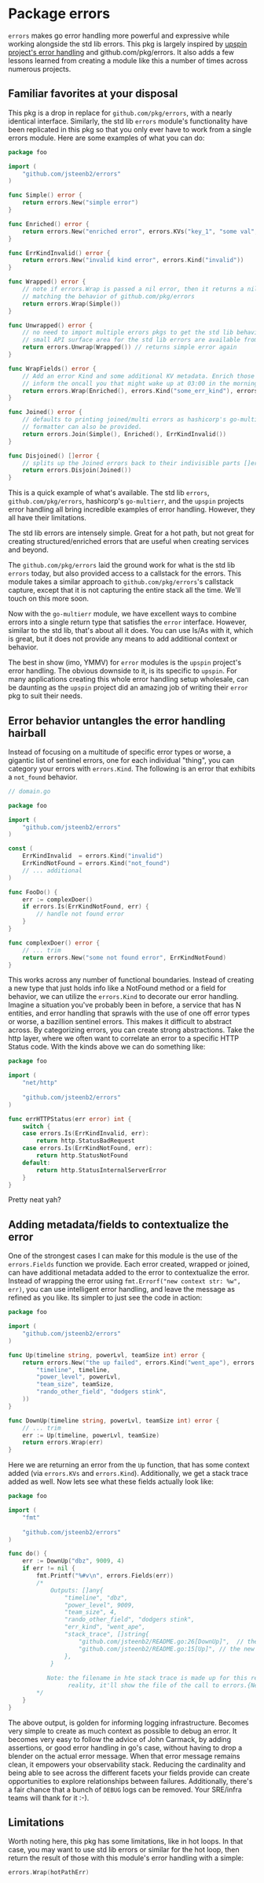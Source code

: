 # Package errors

`errors` makes go error handling more powerful and expressive
while working alongside the std lib errors. This pkg is largely
inspired by [upspin project's error handling](https://github.com/upspin/upspin/blame/master/errors/errors.go)
and github.com/pkg/errors. It also adds a few lessons learned
from creating a module like this a number of times across numerous
projects.

## Familiar favorites at your disposal

This pkg is a drop in replace for `github.com/pkg/errors`, with a nearly
identical interface. Similarly, the std lib `errors` module's functionality
have been replicated in this pkg so that you only ever have to work from
a single errors module. Here are some examples of what you can do:

```go
package foo

import (
	"github.com/jsteenb2/errors"
)

func Simple() error {
	return errors.New("simple error")
}

func Enriched() error {
	return errors.New("enriched error", errors.KVs("key_1", "some val", "power_level", 9000))
}

func ErrKindInvalid() error {
	return errors.New("invalid kind error", errors.Kind("invalid"))
}

func Wrapped() error {
	// note if errors.Wrap is passed a nil error, then it returns a nil.
	// matching the behavior of github.com/pkg/errors
	return errors.Wrap(Simple())
}

func Unwrapped() error {
	// no need to import multiple errors pkgs to get the std lib behavior. The
	// small API surface area for the std lib errors are available from this module.
	return errors.Unwrap(Wrapped()) // returns simple error again
}

func WrapFields() error {
	// Add an error Kind and some additional KV metadata. Enrich those errors, and better
	// inform the oncall you that might wake up at 03:00 in the morning :upside_face:
	return errors.Wrap(Enriched(), errors.Kind("some_err_kind"), errors.KVs("dodgers", "stink"))
}

func Joined() error {
	// defaults to printing joined/multi errors as hashicorp's go-multierr does. The std libs,
	// formatter can also be provided.
	return errors.Join(Simple(), Enriched(), ErrKindInvalid())
}

func Disjoined() []error {
	// splits up the Joined errors back to their indivisible parts []error{Simple, Enriched, ErrKindInvalid}
	return errors.Disjoin(Joined())
}
```

This is a quick example of what's available. The std lib `errors`, `github.com/pkg/errors`,
hashicorp's `go-multierr`, and the `upspin` projects error handling all bring incredible
examples of error handling. However, they all have their limitations.

The std lib errors are intensely simple. Great for a hot path, but not great for creating
structured/enriched errors that are useful when creating services and beyond.

The `github.com/pkg/errors` laid the ground work for what is the std lib `errors` today, but
also provided access to a callstack for the errors. This module takes a similar approach to
`github.com/pkg/errors`'s callstack capture, except that it is not capturing the entire stack
all the time. We'll touch on this more soon.

Now with the `go-multierr` module, we have excellent ways to combine errors into a single return
type that satisfies the `error` interface. However, similar to the std lib, that's about all
it does. You can use Is/As with it, which is great, but it does not provide any means to add
additional context or behavior.

The best in show (imo, YMMV) for `error` modules is the `upspin` project's error handling. The
obvious downside to it, is its specific to `upspin`. For many applications creating this whole
error handling setup wholesale, can be daunting as the `upspin` project did an amazing job of
writing their `error` pkg to suit their needs.

## Error behavior untangles the error handling hairball

Instead of focusing on a multitude of specific error types or worse,
a gigantic list of sentinel errors, one for each individual "thing",
you can category your errors with `errors.Kind`. The following is an
error that exhibits a `not_found` behavior.

```go
// domain.go

package foo

import (
	"github.com/jsteenb2/errors"
)

const (
	ErrKindInvalid  = errors.Kind("invalid")
	ErrKindNotFound = errors.Kind("not_found")
	// ... additional
)

func FooDo() {
	err := complexDoer()
	if errors.Is(ErrKindNotFound, err) {
		// handle not found error
	}
}

func complexDoer() error {
	// ... trim
	return errors.New("some not found error", ErrKindNotFound)
}
```

This works across any number of functional boundaries. Instead of
creating a new type that just holds info like a NotFound method or
a field for behavior, we can utilize the `errors.Kind` to decorate
our error handling. Imagine a situation you've probably been in before,
a service that has N entities, and error handling that sprawls with
the use of one off error types or worse, a bazillion sentinel errors.
This makes it difficult to abstract across. By categorizing errors,
you can create strong abstractions. Take the http layer, where we often
want to correlate an error to a specific HTTP Status code. With the
kinds above we can do something like:

```go
package foo

import (
	"net/http"
	
	"github.com/jsteenb2/errors"
)

func errHTTPStatus(err error) int {
	switch {
	case errors.Is(ErrKindInvalid, err):
		return http.StatusBadRequest
	case errors.Is(ErrKindNotFound, err):
		return http.StatusNotFound
	default:
		return http.StatusInternalServerError
	}
}
```

Pretty neat yah?

## Adding metadata/fields to contextualize the error

One of the strongest cases I can make for this module is the use of the `errors.Fields`
function we provide. Each error created, wrapped or joined, can have additional metadata
added to the error to contextualize the error. Instead of wrapping the error using
`fmt.Errorf("new context str: %w", err)`, you can use intelligent error handling, and
leave the message as refined as you like. Its simpler to just see the code in action:

```go
package foo

import (
	"github.com/jsteenb2/errors"
)

func Up(timeline string, powerLvl, teamSize int) error {
	return errors.New("the up failed", errors.Kind("went_ape"), errors.KVs(
		"timeline", timeline,
		"power_level", powerLvl,
		"team_size", teamSize,
		"rando_other_field", "dodgers stink",
	))
}

func DownUp(timeline string, powerLvl, teamSize int) error {
	// ... trim 
	err := Up(timeline, powerLvl, teamSize)
	return errors.Wrap(err)
}
```

Here we are returning an error from the `Up` function, that has some context
added (via `errors.KVs` and `errors.Kind`). Additionally, we get a stack trace
added as well. Now lets see what these fields actually look like:

```go
package foo

import (
	"fmt"
	
	"github.com/jsteenb2/errors"
)

func do() {
	err := DownUp("dbz", 9009, 4)
	if err != nil {
		fmt.Printf("%#v\n", errors.Fields(err))
		/*
		    Outputs: []any{
		        "timeline", "dbz",
		        "power_level", 9009,
		        "team_size", 4,
		        "rando_other_field", "dodgers stink",
		        "err_kind", "went_ape",
		        "stack_trace", []string{
		            "github.com/jsteenb2/README.go:26[DownUp]",  // the wrapping point
		            "github.com/jsteenb2/README.go:15[Up]", // the new error call
		        },
		    }
		
		   Note: the filename in hte stack trace is made up for this read me doc. In
		         reality, it'll show the file of the call to errors.{New|Wrap|Join}.
		*/
	}
}
```

The above output, is golden for informing logging infrastructure. Becomes very
simple to create as much context as possible to debug an error. It becomes
very easy to follow the advice of John Carmack, by adding assertions, or
good error handling in go's case, without having to drop a blender on the actual
error message. When that error message remains clean, it empowers your observability
stack. Reducing the cardinality and being able to see across the different facets
your fields provide can create opportunities to explore relationships between failures.
Additionally, there's a fair chance that a bunch of `DEBUG` logs can be removed. Your
SRE/infra teams will thank for it :-).

## Limitations

Worth noting here, this pkg has some limitations, like in
hot loops. In that case, you may want to use std lib errors or
similar for the hot loop, then return the result of those with
this module's error handling with a simple:

```go
errors.Wrap(hotPathErr)
```